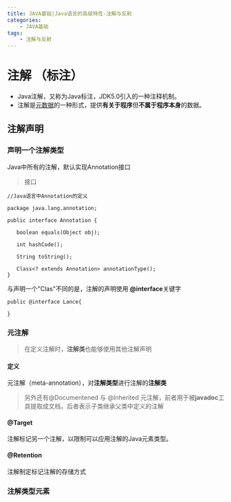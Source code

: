 ```yaml
---
title: JAVA基础|Java语言的高级特性-注解与反射
categories:
    - JAVA基础
tags:
    - 注解与反射
---
```

# 注解 （标注）

* Java注解，又称为Java标注，JDK5.0引入的一种注释机制。
* 注解是<u>元数据</u>的一种形式，提供**有关于程序**但**不属于程序本身**的数据。

## 注解声明
### 声明一个注解类型
Java中所有的注解，默认实现Annotation接口
> 接口
```
//Java语言中Annotation的定义

package java.lang.annotation;

public interface Annotation {

   boolean equals(Object obj);

   int hashCode();

   String toString();

   Class<? extends Annotation> annotationType();
}
```
与声明一个"Clas"不同的是，注解的声明使用 **@interface**关键字
```
public @interface Lance{

}
```
### 元注解
>在定义注解时，**注解类**也能够使用其他注解声明
#### 定义
元注解（meta-annotation），对**注解类型**进行注解的**注解类**
>另外还有@Documentened 与 @Inherited 元注解，前者用于被**javadoc**工具提取成文档，后者表示子类继承父类中定义的注解
#### @Target
注解标记另一个注解，以限制可以应用注解的Java元素类型。
#### @Retention
注解制定标记注解的存储方式

### 注解类型元素
